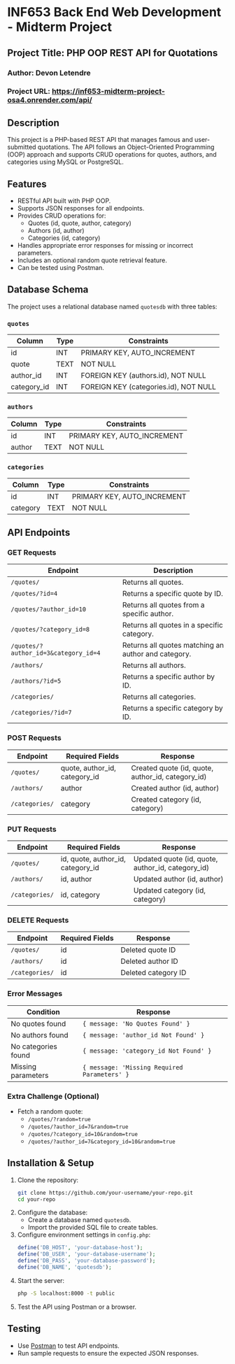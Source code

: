 # INF653 Back End Web Development - Midterm Project

## Project Title: PHP OOP REST API for Quotations

### Author: Devon Letendre

### Project URL: https://inf653-midterm-project-osa4.onrender.com/api/

## Description
This project is a PHP-based REST API that manages famous and user-submitted quotations. The API follows an Object-Oriented Programming (OOP) approach and supports CRUD operations for quotes, authors, and categories using MySQL or PostgreSQL.

## Features
- RESTful API built with PHP OOP.
- Supports JSON responses for all endpoints.
- Provides CRUD operations for:
  - Quotes (id, quote, author, category)
  - Authors (id, author)
  - Categories (id, category)
- Handles appropriate error responses for missing or incorrect parameters.
- Includes an optional random quote retrieval feature.
- Can be tested using Postman.

## Database Schema
The project uses a relational database named `quotesdb` with three tables:

### `quotes`
| Column      | Type        | Constraints            |
|------------|------------|-----------------------|
| id         | INT        | PRIMARY KEY, AUTO_INCREMENT |
| quote      | TEXT       | NOT NULL             |
| author_id  | INT        | FOREIGN KEY (authors.id), NOT NULL |
| category_id| INT        | FOREIGN KEY (categories.id), NOT NULL |

### `authors`
| Column  | Type   | Constraints            |
|---------|--------|-----------------------|
| id      | INT    | PRIMARY KEY, AUTO_INCREMENT |
| author  | TEXT   | NOT NULL             |

### `categories`
| Column   | Type   | Constraints            |
|----------|--------|-----------------------|
| id       | INT    | PRIMARY KEY, AUTO_INCREMENT |
| category | TEXT   | NOT NULL             |

## API Endpoints

### **GET Requests**
| Endpoint | Description |
|----------|-------------|
| `/quotes/` | Returns all quotes. |
| `/quotes/?id=4` | Returns a specific quote by ID. |
| `/quotes/?author_id=10` | Returns all quotes from a specific author. |
| `/quotes/?category_id=8` | Returns all quotes in a specific category. |
| `/quotes/?author_id=3&category_id=4` | Returns all quotes matching an author and category. |
| `/authors/` | Returns all authors. |
| `/authors/?id=5` | Returns a specific author by ID. |
| `/categories/` | Returns all categories. |
| `/categories/?id=7` | Returns a specific category by ID. |

### **POST Requests**
| Endpoint | Required Fields | Response |
|----------|----------------|----------|
| `/quotes/` | quote, author_id, category_id | Created quote (id, quote, author_id, category_id) |
| `/authors/` | author | Created author (id, author) |
| `/categories/` | category | Created category (id, category) |

### **PUT Requests**
| Endpoint | Required Fields | Response |
|----------|----------------|----------|
| `/quotes/` | id, quote, author_id, category_id | Updated quote (id, quote, author_id, category_id) |
| `/authors/` | id, author | Updated author (id, author) |
| `/categories/` | id, category | Updated category (id, category) |

### **DELETE Requests**
| Endpoint | Required Fields | Response |
|----------|----------------|----------|
| `/quotes/` | id | Deleted quote ID |
| `/authors/` | id | Deleted author ID |
| `/categories/` | id | Deleted category ID |

### **Error Messages**
| Condition | Response |
|-----------|----------|
| No quotes found | `{ message: 'No Quotes Found' }` |
| No authors found | `{ message: 'author_id Not Found' }` |
| No categories found | `{ message: 'category_id Not Found' }` |
| Missing parameters | `{ message: 'Missing Required Parameters' }` |

### **Extra Challenge (Optional)**
- Fetch a random quote:
  - `/quotes/?random=true`
  - `/quotes/?author_id=7&random=true`
  - `/quotes/?category_id=10&random=true`
  - `/quotes/?author_id=7&category_id=10&random=true`

## Installation & Setup
1. Clone the repository:
   ```sh
   git clone https://github.com/your-username/your-repo.git
   cd your-repo
   ```
2. Configure the database:
   - Create a database named `quotesdb`.
   - Import the provided SQL file to create tables.
3. Configure environment settings in `config.php`:
   ```php
   define('DB_HOST', 'your-database-host');
   define('DB_USER', 'your-database-username');
   define('DB_PASS', 'your-database-password');
   define('DB_NAME', 'quotesdb');
   ```
4. Start the server:
   ```sh
   php -S localhost:8000 -t public
   ```
5. Test the API using Postman or a browser.

## Testing
- Use [Postman](https://www.postman.com/downloads/) to test API endpoints.
- Run sample requests to ensure the expected JSON responses.


